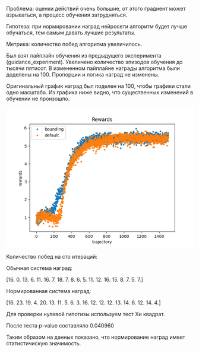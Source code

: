 Проблема: оценки действий очень большие, от этого градиент может взрываться, а процесс обучения затрудняться.

Гипотеза: при нормировании наград нейросети алгоритм будет лучше обучаться, тем самым давать лучшие результаты.

Метрика: количество побед алгоритма увеличилось.

Был взят пайплайн обучения из предыдущего эксперимента (guidance_experiment).
Увеличено количество эпизодов обучения до тысячи пятисот.
В измененном пайплайне награды алгоритма были доделены на 100.
Пропорции и логика наград не изменены.

Оригинальный график наград был поделен на 100, чтобы графики стали одно масштаба.
Из графика ниже видно, что существенных изменений в обучении не произошло.

![image](bounding_rewards.png)

Количество побед на сто итераций:

Обычная система наград:

[16.  0. 13.  6. 11. 16.  7. 18.  7.  8.  6.  5. 11. 12. 16. 15.  8.  7.  5.  7.]

Нормированная система наград:

[16. 23. 19.  4. 20. 13. 11.  5.  6.  3. 16. 12. 12. 12. 13. 14.  6. 12. 14.  4.]

Для проверки нулевой гипотизы используем тест Хи квадрат.

После теста p-value составляло 0.040960

Таким образом на данных показано, что нормирование наград имеет статистичискую значимость.